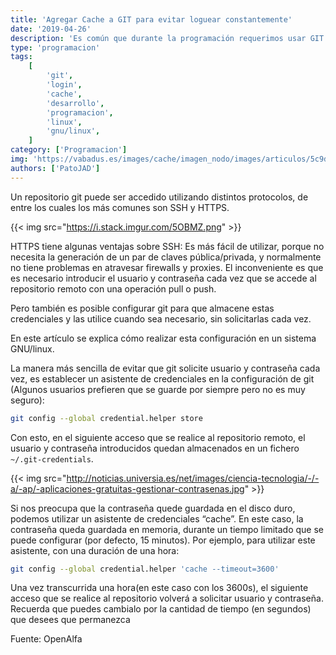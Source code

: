 ```yaml
---
title: 'Agregar Cache a GIT para evitar loguear constantemente'
date: '2019-04-26'
description: 'Es común que durante la programación requerimos usar GIT varias veces... Para eso vamos a ver como dejar en cache nuestro usuario por un tiempo'
type: 'programacion'
tags:
    [
        'git',
        'login',
        'cache',
        'desarrollo',
        'programacion',
        'linux',
        'gnu/linux',
    ]
category: ['Programacion']
img: 'https://vabadus.es/images/cache/imagen_nodo/images/articulos/5c9deecdad597506371704.png'
authors: ['PatoJAD']
---
```


Un repositorio git puede ser accedido utilizando distintos protocolos, de entre los cuales los más comunes son SSH y HTTPS.

{{< img src="https://i.stack.imgur.com/5OBMZ.png" >}}

HTTPS tiene algunas ventajas sobre SSH: Es más fácil de utilizar, porque no necesita la generación de un par de claves pública/privada, y normalmente no tiene problemas en atravesar firewalls y proxies. El inconveniente es que es necesario introducir el usuario y contraseña cada vez que se accede al repositorio remoto con una operación pull o push.

Pero también es posible configurar git para que almacene estas credenciales y las utilice cuando sea necesario, sin solicitarlas cada vez.

En este artículo se explica cómo realizar esta configuración en un sistema GNU/linux.

La manera más sencilla de evitar que git solicite usuario y contraseña cada vez, es establecer un asistente de credenciales en la configuración de git (Algunos usuarios prefieren que se guarde por siempre pero no es muy seguro):

```zsh
git config --global credential.helper store
```

Con esto, en el siguiente acceso que se realice al repositorio remoto, el usuario y contraseña introducidos quedan almacenados en un fichero `~/.git-credentials`.

{{< img src="http://noticias.universia.es/net/images/ciencia-tecnologia/-/-a/-ap/-aplicaciones-gratuitas-gestionar-contrasenas.jpg" >}}

Si nos preocupa que la contraseña quede guardada en el disco duro, podemos utilizar un asistente de credenciales “cache”. En este caso, la contraseña queda guardada en memoria, durante un tiempo limitado que se puede configurar (por defecto, 15 minutos). Por ejemplo, para utilizar este asistente, con una duración de una hora:

```zsh
git config --global credential.helper 'cache --timeout=3600'
```

Una vez transcurrida una hora(en este caso con los 3600s), el siguiente acceso que se realice al repositorio volverá a solicitar usuario y contraseña. Recuerda que puedes cambialo por la cantidad de tiempo (en segundos) que desees que permanezca

Fuente: OpenAlfa
